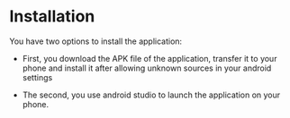 # Installation

You have two options to install the application:

 - First, you download the APK file of the application, transfer it to your phone and install it after allowing unknown sources in your android settings 

 - The second, you use android studio to launch the application on your phone.
